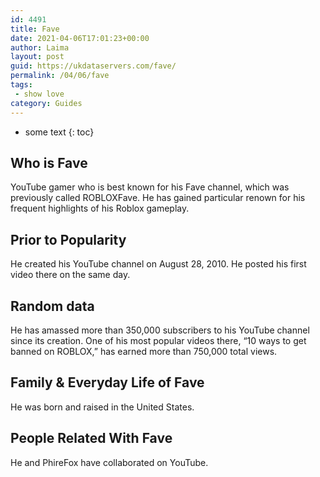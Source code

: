 ```yaml
---
id: 4491
title: Fave
date: 2021-04-06T17:01:23+00:00
author: Laima
layout: post
guid: https://ukdataservers.com/fave/
permalink: /04/06/fave
tags:
 - show love
category: Guides
---
```


* some text
{: toc}


## Who is Fave
                  
                  
                  
YouTube gamer who is best known for his Fave channel, which was previously called ROBLOXFave. He has gained particular renown for his frequent highlights of his Roblox gameplay.
                  
              
            
              
            
                
                
                
## Prior to Popularity
                  
                  
                  
He created his YouTube channel on August 28, 2010. He posted his first video there on the same day.
                  
              
            
              
            
                
                
                
## Random data
                  
                  
                  
He has amassed more than 350,000 subscribers to his YouTube channel since its creation. One of his most popular videos there, &#8220;10 ways to get banned on ROBLOX,&#8221; has earned more than 750,000 total views.
                  
              
            
              
            
                
                
                
## Family & Everyday Life of Fave
                  
                  
                  
He was born and raised in the United States.
                  
              
            
              
            
                
                
                
## People Related With Fave
                  
                  
                  
He and PhireFox have collaborated on YouTube.
                  
              
            
              
            
                
              
            
              
              
            
            
              
            
          
          
          